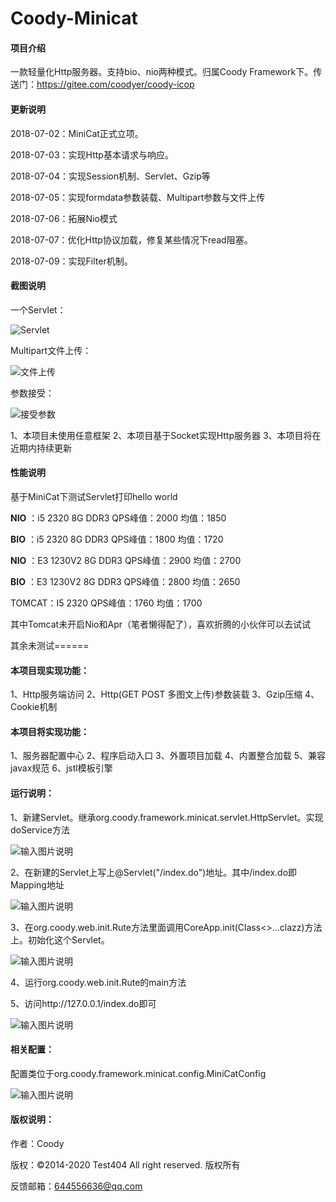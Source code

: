 # Coody-Minicat

#### 项目介绍
一款轻量化Http服务器。支持bio、nio两种模式。归属Coody Framework下。传送门：https://gitee.com/coodyer/coody-icop

#### 更新说明

2018-07-02：MiniCat正式立项。

2018-07-03：实现Http基本请求与响应。

2018-07-04：实现Session机制、Servlet、Gzip等

2018-07-05：实现formdata参数装载、Multipart参数与文件上传

2018-07-06：拓展Nio模式

2018-07-07：优化Http协议加载，修复某些情况下read阻塞。

2018-07-09：实现Filter机制。


#### 截图说明
一个Servlet：

![Servlet](https://images.gitee.com/uploads/images/2018/0710/141520_a311875f_1200611.png "015123_deeae509_1200611.png")

Multipart文件上传：

![文件上传](https://images.gitee.com/uploads/images/2018/0710/141309_dba8ecaf_1200611.png "文件上传.png")

参数接受：

![接受参数](https://images.gitee.com/uploads/images/2018/0710/141354_3b1034be_1200611.png "接受参数.png")

1、本项目未使用任意框架
2、本项目基于Socket实现Http服务器
3、本项目将在近期内持续更新

#### 性能说明

基于MiniCat下测试Servlet打印hello world

 **NIO** ：i5 2320  8G DDR3  QPS峰值：2000 均值：1850

 **BIO** ：i5 2320  8G DDR3  QPS峰值：1800 均值：1720

 **NIO** ：E3 1230V2  8G DDR3  QPS峰值：2900 均值：2700

 **BIO** ：E3 1230V2  8G DDR3  QPS峰值：2800 均值：2650

TOMCAT：I5 2320  QPS峰值：1760 均值：1700

其中Tomcat未开启Nio和Apr（笔者懒得配了），喜欢折腾的小伙伴可以去试试

其余未测试======

#### 本项目现实现功能：
1、Http服务端访问
2、Http(GET POST 多图文上传)参数装载
3、Gzip压缩
4、Cookie机制

#### 本项目将实现功能：
1、服务器配置中心
2、程序启动入口
3、外置项目加载
4、内置整合加载
5、兼容javax规范
6、jstl模板引擎


#### 运行说明：

1、新建Servlet。继承org.coody.framework.minicat.servlet.HttpServlet。实现doService方法

![输入图片说明](https://gitee.com/uploads/images/2018/0704/114513_2aba897b_1200611.png "1.png")

2、在新建的Servlet上写上@Servlet("/index.do")地址。其中/index.do即Mapping地址

![输入图片说明](https://gitee.com/uploads/images/2018/0704/114538_d094d7b7_1200611.png "2.png")

3、在org.coody.web.init.Rute方法里面调用CoreApp.init(Class<>...clazz)方法上。初始化这个Servlet。

![输入图片说明](https://gitee.com/uploads/images/2018/0704/114608_164d1c53_1200611.png "3.png")

4、运行org.coody.web.init.Rute的main方法

5、访问http://127.0.0.1/index.do即可

![输入图片说明](https://gitee.com/uploads/images/2018/0704/015123_deeae509_1200611.png "Servlet.png")

#### 相关配置：

配置类位于org.coody.framework.minicat.config.MiniCatConfig

![输入图片说明](https://gitee.com/uploads/images/2018/0704/114731_0bb54635_1200611.png "6.png")
#### 版权说明：

作者：Coody

版权：©2014-2020 Test404 All right reserved. 版权所有

反馈邮箱：644556636@qq.com
